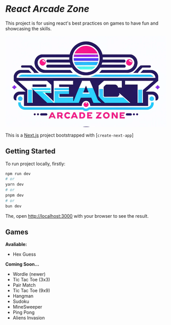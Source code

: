 # *React Arcade Zone*
This project is for using react's best practices on games to have fun and showcasing the skills.

![react arcade zone hero section](public/ReadmeHeroSection.png)

This is a [Next.js](https://nextjs.org/) project bootstrapped with [`create-next-app`]
## Getting Started

To run project locally, firstly:

```bash
npm run dev
# or
yarn dev
# or
pnpm dev
# or
bun dev
```

The, open [http://localhost:3000](http://localhost:3000) with your browser to see the result.

## Games

**Avaliable:**
- Hex Guess


**Coming Soon...**
- Wordle (newer)
- Tic Tac Toe (3x3)
- Pair Match
- Tic Tac Toe (9x9)
- Hangman
- Sudoku
- MineSweeper
- Ping Pong
- Aliens Invasion
